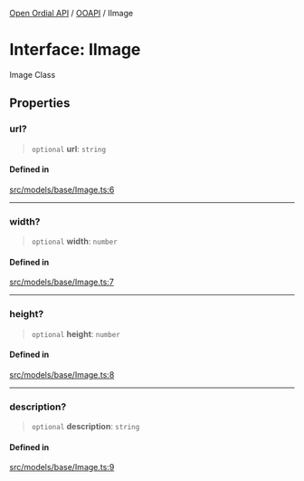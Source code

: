 [Open Ordial API](../../README.md) / [OOAPI](../README.md) / IImage

# Interface: IImage

Image Class

## Properties

### url?

> `optional` **url**: `string`

#### Defined in

[src/models/base/Image.ts:6](https://github.com/open-ordinal/open-ordinal-api/blob/88ef2e4467b13c07bb5a3ef3483343248c1aa38d/src/models/base/Image.ts#L6)

***

### width?

> `optional` **width**: `number`

#### Defined in

[src/models/base/Image.ts:7](https://github.com/open-ordinal/open-ordinal-api/blob/88ef2e4467b13c07bb5a3ef3483343248c1aa38d/src/models/base/Image.ts#L7)

***

### height?

> `optional` **height**: `number`

#### Defined in

[src/models/base/Image.ts:8](https://github.com/open-ordinal/open-ordinal-api/blob/88ef2e4467b13c07bb5a3ef3483343248c1aa38d/src/models/base/Image.ts#L8)

***

### description?

> `optional` **description**: `string`

#### Defined in

[src/models/base/Image.ts:9](https://github.com/open-ordinal/open-ordinal-api/blob/88ef2e4467b13c07bb5a3ef3483343248c1aa38d/src/models/base/Image.ts#L9)
